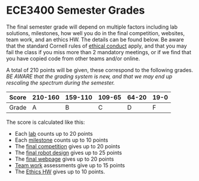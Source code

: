 # ECE3400 Semester Grades

The final semester grade will depend on multiple factors including lab solutions, milestones, how well you do in the final competition, websites, team work, and an ethics HW. The details can be found below. Be aware that the standard Cornell rules of [ethical conduct](https://www.dfa.cornell.edu/sites/default/files/policy/vol4_6.pdf) apply, and that you may fail the class if you miss more than 2 mandatory meetings, or if we find that you have copied code from other teams and/or online.

A total of 210 points will be given, these correspond to the following grades. *BE AWARE that the grading system is new, and that we may end up rescaling the spectrum during the semester.*

Score | 210-160 |  159-110 | 109-65 |  64-20 | 19-0
----- | --------|----------|--------|--------|------
Grade	|    A    |     B    |   C    |    D   |   F   

The score is calculated like this:

* Each [lab](Lab_score.md) counts up to 20 points
* Each [milestone](Milestone_score.md) counts up to 10 points
* The [final competition](Final_Competition.md) gives up to 20 points 
* The [final robot design](Design_score.md) gives up to 25 points
* The [final webpage](Design_score.md) gives up to 20 points
* [Team work](Team_score.md) assessments give up to 15 points
* The [Ethics HW](Ethics.md) gives up to 10 points. 

